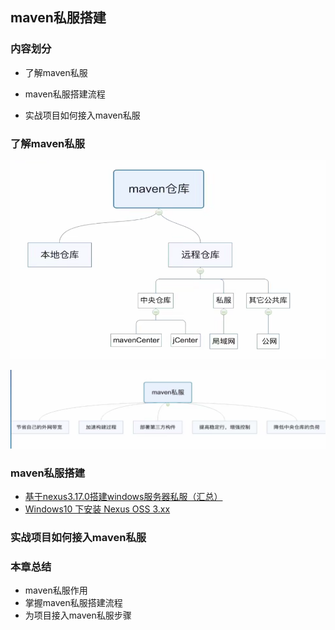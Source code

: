 ## maven私服搭建

### 内容划分

+ 了解maven私服

+ maven私服搭建流程

+ 实战项目如何接入maven私服

  

### 了解maven私服

![](../images/9.png)

![](../images/10.png)

### maven私服搭建

+ [基于nexus3.17.0搭建windows服务器私服（汇总）](https://blog.csdn.net/fuwen1989/article/details/100533315?utm_medium=distribute.pc_relevant_download.none-task-blog-baidujs-1.nonecase&depth_1-utm_source=distribute.pc_relevant_download.none-task-blog-baidujs-1.nonecase)
+ [Windows10 下安装 Nexus OSS 3.xx](https://blog.csdn.net/RekaDowney/article/details/52492587)

### 实战项目如何接入maven私服

### 本章总结

+ maven私服作用
+ 掌握maven私服搭建流程
+ 为项目接入maven私服步骤